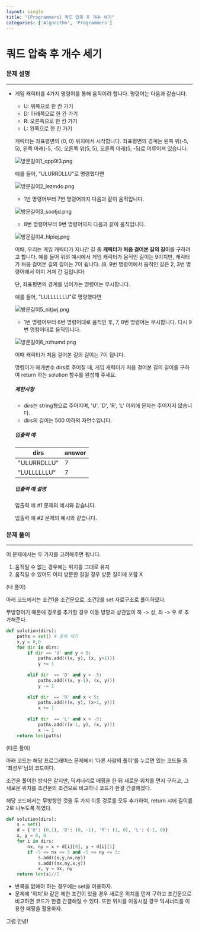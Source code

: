 ```yaml
---
layout: single
title: "[Programmers] 쿼드 압축 후 개수 세기"
categories: ['Algorithm', 'Programmers']
---
```


# 쿼드 압축 후 개수 세기

### 문제 설명

---

- 게임 캐릭터를 4가지 명령어를 통해 움직이려 합니다. 명령어는 다음과 같습니다.

  - U: 위쪽으로 한 칸 가기
  - D: 아래쪽으로 한 칸 가기
  - R: 오른쪽으로 한 칸 가기
  - L: 왼쪽으로 한 칸 가기

  캐릭터는 좌표평면의 (0, 0) 위치에서 시작합니다. 좌표평면의 경계는 왼쪽 위(-5, 5), 왼쪽 아래(-5, -5), 오른쪽 위(5, 5), 오른쪽 아래(5, -5)로 이루어져 있습니다.

  ![방문길이1_qpp9l3.png](https://grepp-programmers.s3.ap-northeast-2.amazonaws.com/files/production/ace0e7bc-9092-4b95-9bfb-3a55a2aa780e/%E1%84%87%E1%85%A1%E1%86%BC%E1%84%86%E1%85%AE%E1%86%AB%E1%84%80%E1%85%B5%E1%86%AF%E1%84%8B%E1%85%B51_qpp9l3.png)

  예를 들어, "ULURRDLLU"로 명령했다면

  ![방문길이2_lezmdo.png](https://grepp-programmers.s3.ap-northeast-2.amazonaws.com/files/production/668c7458-e184-472d-9d32-f5d2acca759a/%E1%84%87%E1%85%A1%E1%86%BC%E1%84%86%E1%85%AE%E1%86%AB%E1%84%80%E1%85%B5%E1%86%AF%E1%84%8B%E1%85%B52_lezmdo.png)

  - 1번 명령어부터 7번 명령어까지 다음과 같이 움직입니다.

  ![방문길이3_sootjd.png](https://grepp-programmers.s3.ap-northeast-2.amazonaws.com/files/production/08558e36-d667-4160-bfec-b754c78a7d85/%E1%84%87%E1%85%A1%E1%86%BC%E1%84%86%E1%85%AE%E1%86%AB%E1%84%80%E1%85%B5%E1%86%AF%E1%84%8B%E1%85%B53_sootjd.png)

  - 8번 명령어부터 9번 명령어까지 다음과 같이 움직입니다.

  ![방문길이4_hlpiej.png](https://grepp-programmers.s3.ap-northeast-2.amazonaws.com/files/production/a52af28e-5835-438b-9f40-5467ebf9bf03/%E1%84%87%E1%85%A1%E1%86%BC%E1%84%86%E1%85%AE%E1%86%AB%E1%84%80%E1%85%B5%E1%86%AF%E1%84%8B%E1%85%B54_hlpiej.png)

  이때, 우리는 게임 캐릭터가 지나간 길 중 **캐릭터가 처음 걸어본 길의 길이**를 구하려고 합니다. 예를 들어 위의 예시에서 게임 캐릭터가 움직인 길이는 9이지만, 캐릭터가 처음 걸어본 길의 길이는 7이 됩니다. (8, 9번 명령어에서 움직인 길은 2, 3번 명령어에서 이미 거쳐 간 길입니다)

  단, 좌표평면의 경계를 넘어가는 명령어는 무시합니다.

  예를 들어, "LULLLLLLU"로 명령했다면

  ![방문길이5_nitjwj.png](https://grepp-programmers.s3.ap-northeast-2.amazonaws.com/files/production/f631f005-f8de-4392-a76c-a9ef64b6de08/%E1%84%87%E1%85%A1%E1%86%BC%E1%84%86%E1%85%AE%E1%86%AB%E1%84%80%E1%85%B5%E1%86%AF%E1%84%8B%E1%85%B55_nitjwj.png)

  - 1번 명령어부터 6번 명령어대로 움직인 후, 7, 8번 명령어는 무시합니다. 다시 9번 명령어대로 움직입니다.

  ![방문길이6_nzhumd.png](https://grepp-programmers.s3.ap-northeast-2.amazonaws.com/files/production/35e62f0a-43c6-4142-bec6-6d28fbc57216/%E1%84%87%E1%85%A1%E1%86%BC%E1%84%86%E1%85%AE%E1%86%AB%E1%84%80%E1%85%B5%E1%86%AF%E1%84%8B%E1%85%B56_nzhumd.png)

  이때 캐릭터가 처음 걸어본 길의 길이는 7이 됩니다.

  명령어가 매개변수 dirs로 주어질 때, 게임 캐릭터가 처음 걸어본 길의 길이를 구하여 return 하는 solution 함수를 완성해 주세요.

  ##### 제한사항

  - dirs는 string형으로 주어지며, 'U', 'D', 'R', 'L' 이외에 문자는 주어지지 않습니다.
  - dirs의 길이는 500 이하의 자연수입니다.

  ##### 입출력 예

  | dirs        | answer |
  | ----------- | ------ |
  | "ULURRDLLU" | 7      |
  | "LULLLLLLU" | 7      |

  ##### 입출력 예 설명

  입출력 예 #1
  문제의 예시와 같습니다.

  입출력 예 #2
  문제의 예시와 같습니다.



### 문제 풀이

---

이 문제에서는 두 가지를 고려해주면 됩니다. 

1. 움직일 수 없는 경우에는 위치를 그대로 유지
2. 움직일 수 있어도 이미 방문한 길일 경우 방문 길이에 포함 X



(내 풀이)

아래 코드에서는 조건1을 조건문으로, 조건2를 set 자료구조로 풀이하였다. 

무방향이기 때문에 경로를 추가할 경우 이동 방향과 상관없이 하 -> 상, 좌 -> 우 로 추가해준다. 

```python
def solution(dirs):
    paths = set() # 중복 제거
    x,y = 0,0
    for dir in dirs:
        if dir == 'U' and y < 5:
            paths.add(((x, y), (x, y+1)))
            y += 1
            
        elif dir  == 'D' and y > -5:
            paths.add(((x, y-1), (x, y)))
            y -= 1
            
        elif dir  == 'R' and x < 5:
            paths.add(((x, y), (x+1, y)))
            x += 1
            
        elif dir  == 'L' and x > -5:
            paths.add(((x-1, y), (x, y)))
            x -= 1
    return len(paths)
```



(다른 풀이)

아래 코드는 해당 프로그래머스 문제에서 '다른 사람의 풀이'를 누르면 있는 코드들 중 '최성우'님의 코드이다. 

조건을 풀이한 방식은 같지만, 딕셔너리로 매핑을 한 뒤 새로운 위치를 먼저 구하고, 그 새로운 위치를 조건문의 조건으로 비교하니 코드가 한결 간결해졌다. 

해당 코드에서는 무방향인 것을 두 가지 이동 겅로를 모두 추가하여, return 시에 길이를 2로 나누도록 하였다. 

```python
def solution(dirs):
    s = set()
    d = {'U': (0,1), 'D': (0, -1), 'R': (1, 0), 'L': (-1, 0)}
    x, y = 0, 0
    for i in dirs:
        nx, ny = x + d[i][0], y + d[i][1]
        if -5 <= nx <= 5 and -5 <= ny <= 5:
            s.add((x,y,nx,ny))
            s.add((nx,ny,x,y))
            x, y = nx, ny
    return len(s)//2
```



* 반복을 없애야 하는 경우에는 set을 이용하자. 
* 문제에 '위치'와 같은 제한 조건이 있을 경우 새로운 위치를 먼저 구하고 조건문으로 비교하면 코드가 한결 간결해질 수 있다. 또한 위치를 이동시킬 경우 딕셔너리를 이용한 매핑을 활용하자. 



그럼 안녕!
